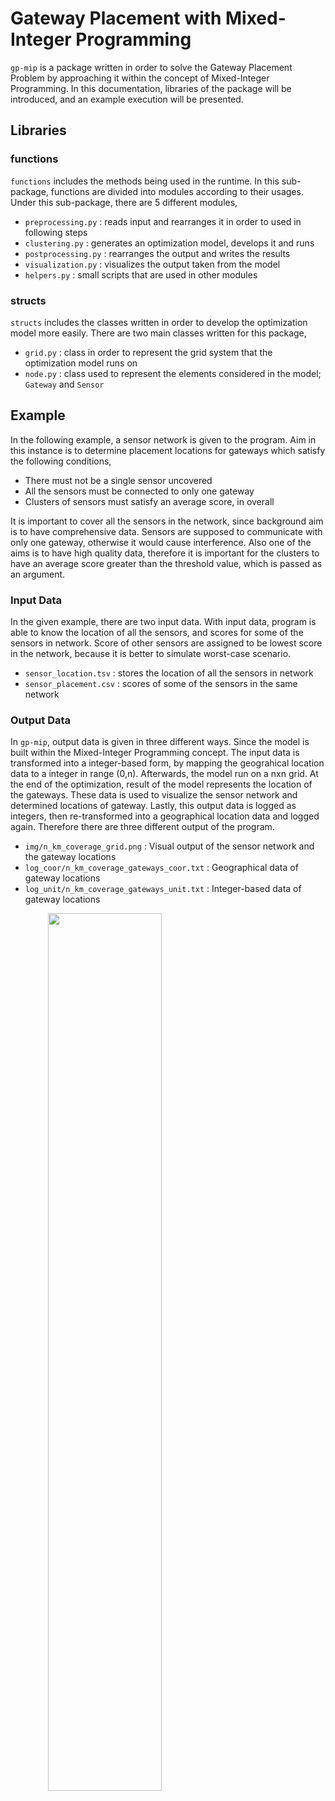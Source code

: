 # Gateway Placement with Mixed-Integer Programming

`gp-mip` is a package written in order to solve the Gateway Placement Problem by approaching it within the concept of Mixed-Integer Programming. In this documentation, libraries of the package will be introduced, and an example execution will be presented.


## Libraries 

### functions

`functions` includes the methods being used in the runtime. In this sub-package, functions are divided into modules according to their usages. Under this sub-package, there are 5 different modules,

  - `preprocessing.py` : reads input and rearranges it in order to used in following steps
  - `clustering.py` : generates an optimization model, develops it and runs 
  - `postprocessing.py` : rearranges the output and writes the results
  - `visualization.py` : visualizes the output taken from the model
  - `helpers.py` : small scripts that are used in other modules

### structs

`structs` includes the classes written in order to develop the optimization model more easily. There are two main classes written for this package,

  - `grid.py` : class in order to represent the grid system that the optimization model runs on
  - `node.py` : class used to represent the elements considered in the model; `Gateway` and `Sensor`


## Example

In the following example, a sensor network is given to the program. Aim in this instance is to determine placement locations for gateways which satisfy the following conditions,
   
   - There must not be a single sensor uncovered
   - All the sensors must be connected to only one gateway
   - Clusters of sensors must satisfy an average score, in overall

It is important to cover all the sensors in the network, since background aim is to have comprehensive data. Sensors are supposed to communicate with only one gateway, otherwise it would cause interference. Also one of the aims is to have high quality data, therefore it is important for the clusters to have an average score greater than the threshold value, which is passed as an argument.


### Input Data

In the given example, there are two input data. With input data, program is able to know the location of all the sensors, and scores for some of the sensors in network. Score of other sensors are assigned to be lowest score in the network, because it is better to simulate worst-case scenario.

  - `sensor_location.tsv` : stores the location of all the sensors in network
  - `sensor_placement.csv` : scores of some of the sensors in the same network

### Output Data

In `gp-mip`, output data is given in three different ways. Since the model is built within the Mixed-Integer Programming concept. The input data is transformed into a integer-based form, by mapping the geograhical location data to a integer in range (0,n). Afterwards, the model run on a nxn grid. At the end of the optimization, result of the model represents the location of the gateways. These data is used to visualize the sensor network and determined locations of gateway. Lastly, this output data is logged as integers, then re-transformed into a geographical location data and logged again. Therefore there are three different output of the program.

  - `img/n_km_coverage_grid.png` : Visual output of the sensor network and the gateway locations
  - `log_coor/n_km_coverage_gateways_coor.txt` : Geographical data of gateway locations
  - `log_unit/n_km_coverage_gateways_unit.txt` : Integer-based data of gateway locations

<img src="https://github.com/canbatuhan/gp-mip/blob/main/docs/output/img/top_30_sensors/10_km_coverage_grid.png" style="text-align: center; margin: auto; width: 60%;">
